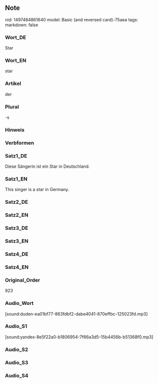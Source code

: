 ## Note
nid: 1497484861640
model: Basic (and reversed card)-75aea
tags: 
markdown: false

### Wort_DE
Star

### Wort_EN
star

### Artikel
der

### Plural
-s

### Hinweis


### Verbformen


### Satz1_DE
Diese Sängerin ist ein Star in Deutschland.

### Satz1_EN
This singer is a star in Germany.

### Satz2_DE


### Satz2_EN


### Satz3_DE


### Satz3_EN


### Satz4_DE


### Satz4_EN


### Original_Order
923

### Audio_Wort
[sound:duden-ea01bf77-863fdbf2-dabe4041-870effbc-125023fd.mp3]

### Audio_S1
[sound:yandex-8e5f22a0-b1806954-7f66a3d5-15b4456b-b51368f0.mp3]

### Audio_S2


### Audio_S3


### Audio_S4

